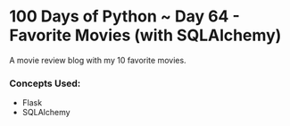# 100 Days of Python ~ Day 64 - Favorite Movies (with SQLAlchemy)

A movie review blog with my 10 favorite movies.

### Concepts Used:
* Flask
* SQLAlchemy